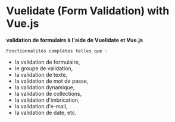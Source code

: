 # Vuelidate (Form Validation) with Vue.js

**validation de formulaire à l'aide de Vuelidate et Vue.js**


``Fonctionnalités complètes telles que : ``

- la validation de formulaire, 
- le groupe de validation, 
- la validation de texte, 
- la validation de mot de passe, 
- la validation dynamique, 
- la validation de collections, 
- la validation d'imbrication, 
- la validation d'e-mail, 
- la validation de date, etc.
